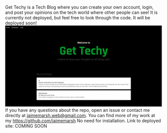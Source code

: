 Get Techy is a Tech Blog where you can create your own account, login, and post your opinions on the tech world where other people can see! It is currently not deployed, but feel free to look through the code. It will be deployed soon!
<img src="images/techBlogSS.png">
If you have any questions about the repo, open an issue or contact me directly at jaimemarsh.web@gmail.com. You can find more of my work at my https://github.com/jaimemarsh  No need for installation. Link to deployed site: COMING SOON